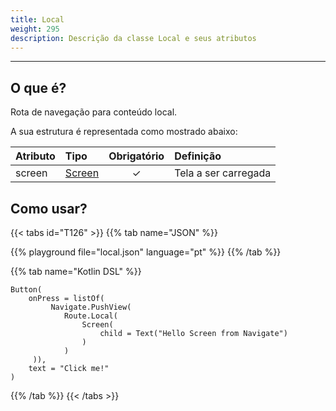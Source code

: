 ```yaml
---
title: Local
weight: 295
description: Descrição da classe Local e seus atributos
---
```


---

## O que é? <a id="definicao"></a>

Rota de navegação para conteúdo local.

A sua estrutura é representada como mostrado abaixo:

| **Atributo** | **Tipo** | Obrigatório | **Definição** |
| :--- | :--- | :---: | :--- |
| screen | [Screen](/pt/docs/api/screen/) | ✓  | Tela a ser carregada |

## Como usar?

{{< tabs id="T126" >}}
{{% tab name="JSON" %}}
<!-- json-playground:local.json
{
  "_beagleComponent_": "beagle:button",
  "text": "Click me!",
  "onPress": [
    {
      "_beagleAction_": "beagle:pushView",
      "route": {
        "screen": {
          "_beagleComponent_": "beagle:screenComponent",
          "child": {
            "_beagleComponent_": "beagle:text",
            "text": "Hello Screen from Navigate"
          }
        }
      }
    }
  ]
}
-->
{{% playground file="local.json" language="pt" %}}
{{% /tab %}}

{{% tab name="Kotlin DSL" %}}
```
Button(
    onPress = listOf(
         Navigate.PushView(
            Route.Local(
                Screen(
                    child = Text("Hello Screen from Navigate")
                )
            )
     )),
    text = "Click me!"
)
```
{{% /tab %}}
{{< /tabs >}}
